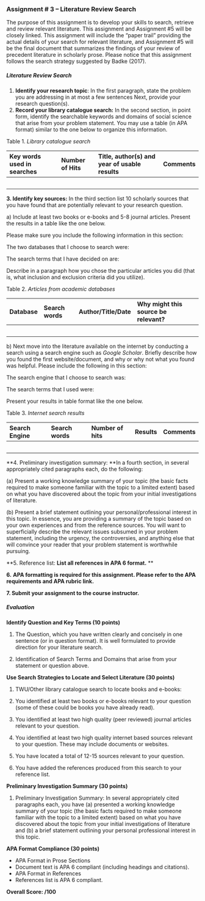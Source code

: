 ### **Assignment \# 3 – Literature Review Search**

The purpose of this assignment is to develop your skills to search, retrieve and review relevant literature. This assignment and Assignment \#5 will be closely linked. This assignment will include the “paper trail” providing the actual details of your search for relevant literature, and Assignment \#5 will be the final document that summarizes the findings of your review of precedent literature in scholarly prose.  Please notice that this assignment follows the search strategy suggested by Badke \(2017\).

##### Literature Review Search

1. **Identify your research topic**: In the first paragraph, state the problem you are addressing in at most a few sentences Next, provide your research question\(s\).
2. **Record your library catalogue search:** In the second section, in point form, identify the searchable keywords and domains of social science that arise from your problem statement.  You may use a table \(in APA format\) similar to the one below to organize this information.

Table 1. _Library catalogue search_

| Key words used in searches | Number of Hits | Title, author\(s\) and year of usable results | Comments |
| :--- | :--- | :--- | :--- |
|  |  |  |  |
|  |  |  |  |
|  |  |  |  |
|  |  |  |  |
|  |  |  |  |

**3. Identify key sources:** In the third section list 10 scholarly sources that you have found that are potentially relevant to your research question.

a\) Include at least two books or e-books and 5-8 journal articles. Present the results in a table like the one below.

Please make sure you include the following information in this section:

The two databases that I choose to search were:

The search terms that I have decided on are:

Describe in a paragraph how you chose the particular articles you did \(that is, what inclusion and exclusion criteria did you utilize\).

Table 2. _Articles from academic databases_

| Database | Search words | Author/Title/Date | Why might this source be relevant? |
| :--- | :--- | :--- | :--- |
|  |  |  |  |
|  |  |  |  |
|  |  |  |  |
|  |  |  |  |
|  |  |  |  |

b\) Next move into the literature available on the internet by conducting a search using a search engine such as _Google Scholar_. Briefly describe how you found the first website/document, and why or why not what you found was helpful.  Please include the following in this section:

The search engine that I choose to search was:

The search terms that I used were:

Present your results in table format like the one below.

Table 3. _Internet search results_

| Search Engine | Search words | Number of hits | Results | Comments |
| :--- | :--- | :--- | :--- | :--- |
|  |  |  |  |  |
|  |  |  |  |  |
|  |  |  |  |  |
|  |  |  |  |  |
|  |  |  |  |  |

**4. Preliminary investigation summary: **In a fourth section, in several appropriately cited paragraphs each, do the following:

\(a\) Present a working knowledge summary of your topic \(the basic facts required to make someone familiar with the topic to a limited extent\) based on what you have discovered about the topic from your initial investigations of literature.

\(b\) Present a brief statement outlining your personal/professional interest in this topic. In essence, you are providing a summary of the topic based on your own experiences and from the reference sources. You will want to superficially describe the relevant issues subsumed in your problem statement, including the urgency, the controversies, and anything else that will convince your reader that your problem statement is worthwhile pursuing.

**5. Reference list: **List all references in APA 6 format.** **

**6.** **APA formatting is required for this assignment. Please refer to the APA requirements and APA rubric link.**

**7. Submit your assignment to the course instructor.**

##### Evaluation

**Identify Question and Key Terms \(10 points\)**

1. The Question, which you have written clearly and concisely in one sentence \(or in question format\). It is well formulated to provide direction for your literature search.

2. Identification of Search Terms and Domains that arise from your statement or question above.

**Use Search Strategies to Locate and Select Literature \(30 points\)**

1. TWU/Other library catalogue search to locate books and e-books:

2. You identified at least two books or e-books relevant to your question \(some of these could be books you have already read\).

3. You identified at least two high quality \(peer reviewed\) journal articles relevant to your question.

4. You identified at least two high quality internet based sources relevant to your question. These may include documents or websites.

5. You have located a total of 12-15 sources relevant to your question.
6. You have added the references produced from this search to your reference list.

**Preliminary Investigation Summary \(30 points\)**

1. Preliminary Investigation Summary: In several appropriately cited paragraphs each, you have \(a\) presented a working knowledge summary of your topic \(the basic facts required to make someone familiar with the topic to a limited extent\) based on what you have discovered about the topic from your initial investigations of literature and \(b\) a brief statement outlining your personal professional interest in this topic.

**APA Format Compliance \(30 points\)**

* APA Format in Prose Sections 
* Document text is APA 6 compliant \(including headings and citations\).
* APA Format in References
* References list is APA 6 compliant.

**Overall Score: /100**

